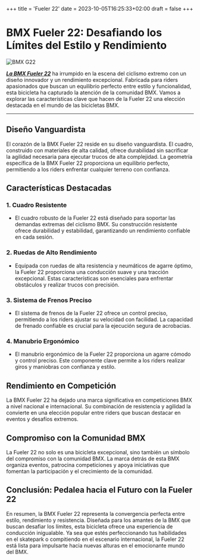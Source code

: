 +++
title = 'Fueler 22'
date = 2023-10-05T16:25:33+02:00
draft = false
+++

# BMX Fueler 22: Desafiando los Límites del Estilo y Rendimiento


![BMX G22](https://gtbicycles.com/cdn/shop/files/G22_G48902U_22UFuelerREDOS_RED_3Q.jpg)

[***La BMX Fueler 22***](https://gtbicycles.com/collections/freestyle-bmx-bikes/products/fueler-22?variant=45999292580137) ha irrumpido en la escena del ciclismo extremo con un diseño innovador y un rendimiento excepcional. Fabricada para riders apasionados que buscan un equilibrio perfecto entre estilo y funcionalidad, esta bicicleta ha capturado la atención de la comunidad BMX. Vamos a explorar las características clave que hacen de la Fueler 22 una elección destacada en el mundo de las bicicletas BMX.

* * *

## Diseño Vanguardista

El corazón de la BMX Fueler 22 reside en su diseño vanguardista. El cuadro, construido con materiales de alta calidad, ofrece durabilidad sin sacrificar la agilidad necesaria para ejecutar trucos de alta complejidad. La geometría específica de la BMX Fueler 22 proporciona un equilibrio perfecto, permitiendo a los riders enfrentar cualquier terreno con confianza.

## Características Destacadas

### 1. **Cuadro Resistente**
   - El cuadro robusto de la Fueler 22 está diseñado para soportar las demandas extremas del ciclismo BMX. Su construcción resistente ofrece durabilidad y estabilidad, garantizando un rendimiento confiable en cada sesión.

### 2. **Ruedas de Alto Rendimiento**
   - Equipada con ruedas de alta resistencia y neumáticos de agarre óptimo, la Fueler 22 proporciona una conducción suave y una tracción excepcional. Estas características son esenciales para enfrentar obstáculos y realizar trucos con precisión.

### 3. **Sistema de Frenos Preciso**
   - El sistema de frenos de la Fueler 22 ofrece un control preciso, permitiendo a los riders ajustar su velocidad con facilidad. La capacidad de frenado confiable es crucial para la ejecución segura de acrobacias.

### 4. **Manubrio Ergonómico**
   - El manubrio ergonómico de la Fueler 22 proporciona un agarre cómodo y control preciso. Este componente clave permite a los riders realizar giros y maniobras con confianza y estilo.

## Rendimiento en Competición

La BMX Fueler 22 ha dejado una marca significativa en competiciones BMX a nivel nacional e internacional. Su combinación de resistencia y agilidad la convierte en una elección popular entre riders que buscan destacar en eventos y desafíos extremos.

## Compromiso con la Comunidad BMX

La Fueler 22 no solo es una bicicleta excepcional, sino también un símbolo del compromiso con la comunidad BMX. La marca detrás de esta BMX organiza eventos, patrocina competiciones y apoya iniciativas que fomentan la participación y el crecimiento de la comunidad.

## Conclusión: Pedalea hacia el Futuro con la Fueler 22

En resumen, la BMX Fueler 22 representa la convergencia perfecta entre estilo, rendimiento y resistencia. Diseñada para los amantes de la BMX que buscan desafiar los límites, esta bicicleta ofrece una experiencia de conducción inigualable. Ya sea que estés perfeccionando tus habilidades en el skatepark o compitiendo en el escenario internacional, la Fueler 22 está lista para impulsarte hacia nuevas alturas en el emocionante mundo del BMX.


